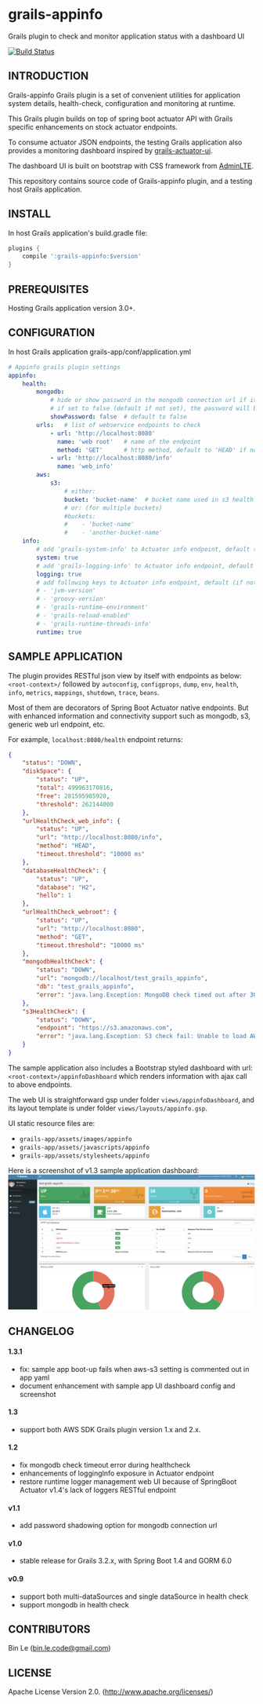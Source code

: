 # grails-appinfo
Grails plugin to check and monitor application status with a dashboard UI

[![Build Status](https://travis-ci.org/binlecode/grails-appinfo.svg?branch=master)](https://travis-ci.org/binlecode/grails-appinfo)
 
## INTRODUCTION 

Grails-appinfo Grails plugin is a set of convenient utilities for application 
system details, health-check, configuration and monitoring at runtime.

This Grails plugin builds on top of spring boot actuator API with Grails specific
enhancements on stock actuator endpoints. 

To consume actuator JSON endpoints, the testing Grails application also provides a monitoring
dashboard inspired by [grails-actuator-ui](https://github.com/dmahapatro/grails-actuator-ui).

The dashboard UI is built on bootstrap with CSS framework from [AdminLTE](https://adminlte.io/). 

This repository contains source code of Grails-appinfo plugin, and a testing host Grails application.

## INSTALL

In host Grails application's build.gradle file:

```groovy
plugins {
    compile ':grails-appinfo:$version'
}
```

## PREREQUISITES

Hosting Grails application version 3.0+.


## CONFIGURATION


In host Grails application grails-app/conf/application.yml

```yaml
# Appinfo grails plugin settings
appinfo:
    health:
        mongodb:
            # hide or show password in the mongodb connection url if it contains credential info
            # if set to false (default if not set), the password will be replaced as '<pswd>'
            showPassword: false  # default to false
        urls:   # list of webservice endpoints to check
            - url: 'http://localhost:8080'
              name: 'web root'   # name of the endpoint
              method: 'GET'      # http method, default to 'HEAD' if not given
            - url: 'http://localhost:8080/info'
              name: 'web_info'
        aws:
            s3:
                # either:
                bucket: 'bucket-name'  # bucket name used in s3 health check
                # or: (for multiple buckets)
                #buckets:
                #    - 'bucket-name'
                #    - 'another-bucket-name'
    info:
        # add 'grails-system-info' to Actuator info endpoint, default (if not set) is not enabled
        system: true
        # add 'grails-logging-info' to Actuator info endpoint, default (if not set) is not enabled
        logging: true
        # add following keys to Actuator info endpoint, default (if not set) is not enabled
        # - 'jvm-version'
        # - 'groovy-version'
        # - 'grails-runtime-environment'
        # - 'grails-reload-enabled'
        # - 'grails-runtime-threads-info'
        runtime: true
```

## SAMPLE APPLICATION

The plugin provides RESTful json view by itself with endpoints as below:
`<root-context>/` followed by `autoconfig`, `configprops`, `dump`, `env`, `health`, `info`, `metrics`, `mappings`, `shutdown`, `trace`, `beans`.

Most of them are decorators of Spring Boot Actuator native endpoints. But with enhanced information and connectivity support such as mongodb, s3, generic web url endpoint, etc.

For example, `localhost:8080/health` endpoint returns:
```json
{
    "status": "DOWN",
    "diskSpace": {
        "status": "UP",
        "total": 499963170816,
        "free": 281595985920,
        "threshold": 262144000
    },
    "urlHealthCheck_web_info": {
        "status": "UP",
        "url": "http://localhost:8080/info",
        "method": "HEAD",
        "timeout.threshold": "10000 ms"
    },
    "databaseHealthCheck": {
        "status": "UP",
        "database": "H2",
        "hello": 1
    },
    "urlHealthCheck_webroot": {
        "status": "UP",
        "url": "http://localhost:8080",
        "method": "GET",
        "timeout.threshold": "10000 ms"
    },
    "mongodbHealthCheck": {
        "status": "DOWN",
        "url": "mongodb://localhost/test_grails_appinfo",
        "db": "test_grails_appinfo",
        "error": "java.lang.Exception: MongoDB check timed out after 3000 ms"
    },
    "s3HealthCheck": {
        "status": "DOWN",
        "endpoint": "https://s3.amazonaws.com",
        "error": "java.lang.Exception: S3 check fail: Unable to load AWS credentials from any provider in the chain"
    }
}
```

The sample application also includes a Bootstrap styled dashboard with url:
`<root-context>/appinfoDashboard` which renders information with ajax call to above endpoints.

The web UI is straightforward gsp under folder `views/appinfoDashboard`, and its layout template is under folder `views/layouts/appinfo.gsp`.

UI static resource files are:
- `grails-app/assets/images/appinfo`
- `grails-app/assets/javascripts/appinfo`
- `grails-app/assets/stylesheets/appinfo`

Here is a screenshot of v1.3 sample application dashboard:
![Alt appinfo UI dashboard](screenshots/appinfo-ui-dashboard.png?raw=true "appinfo-ui dashboard screenshot")


## CHANGELOG

#### 1.3.1
* fix: sample app boot-up fails when aws-s3 setting is commented out in app yaml
* document enhancement with sample app UI dashboard config and screenshot

#### 1.3
* support both AWS SDK Grails plugin version 1.x and 2.x.

#### 1.2
* fix mongodb check timeout error during healthcheck
* enhancements of loggingInfo exposure in Actuator endpoint
* restore runtime logger management web UI because of SpringBoot Actuator v1.4's lack of loggers RESTful endpoint 

#### v1.1
* add password shadowing option for mongodb connection url

#### v1.0
* stable release for Grails 3.2.x, with Spring Boot 1.4 and GORM 6.0

#### v0.9
* support both multi-dataSources and single dataSource in health check
* support mongodb in health check


## CONTRIBUTORS

Bin Le (bin.le.code@gmail.com)


## LICENSE

Apache License Version 2.0. (http://www.apache.org/licenses/)


